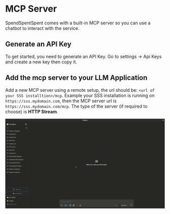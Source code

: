# MCP Server

SpendSpentSpent comes with a built-in MCP server so you can use a chatbot to interact with the service.

## Generate an API Key

To get started, you need to generate an API Key. Go to settings -> Api Keys and create a new key then copy it.

## Add the mcp server to your LLM Application

Add a new MCP server using a remote setup, the url should be: `<url of your SSS installtion>/mcp`. Example your SSS installation is running on `https://sss.mydomain.com`, then the MCP server url is `https://sss.mydomain.com/mcp`. The type of the server (if required to choose) is **HTTP Stream**.

[![mcp demo](./mcp.gif)](./mcp.gif)